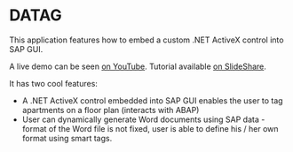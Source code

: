 # DATAG

This application features how to embed a custom .NET ActiveX control into SAP GUI. 

A live demo can be seen [on YouTube](https://www.youtube.com/watch?v=R1aVFlIgUWM). Tutorial available [on SlideShare](https://www.slideshare.net/DrKeremKoseoglu/embedding-custom-activex-controls-into-sap-gui).

 It has two cool features: 
 - A .NET ActiveX control embedded into SAP GUI enables the user to tag apartments on a floor plan (interacts with ABAP)
 - User can dynamically generate Word documents using SAP data - format of the Word file is not fixed, user is able to define his / her own format using smart tags.